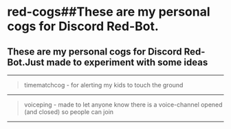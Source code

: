 # red-cogs##These are my personal cogs for Discord Red-Bot.

## These are my personal cogs for Discord Red-Bot.Just made to experiment with some ideas
---
> timematchcog - for alerting my kids to touch the ground
---
> voiceping - made to let anyone know there is a voice-channel opened (and closed) so people can join
---
